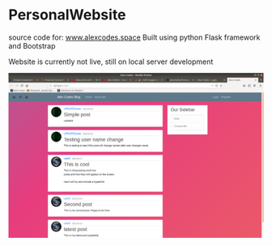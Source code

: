 # PersonalWebsite
source code for: www.alexcodes.space
Built using python Flask framework and Bootstrap

Website is currently not live, still on local server development


![alt text](https://raw.githubusercontent.com/alexshelto/PersonalWebsite/master/homepage.png)
